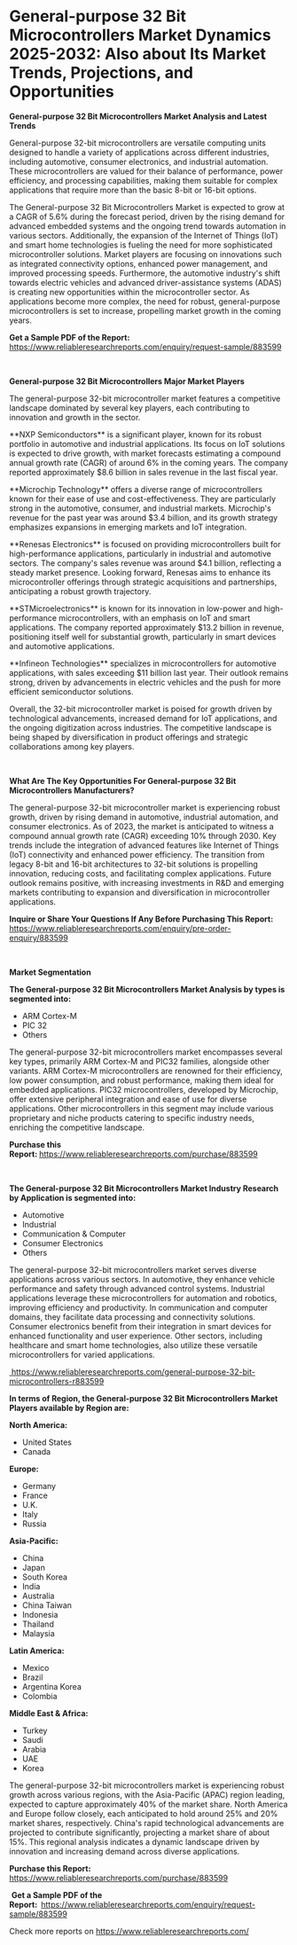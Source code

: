 <p><h1>General-purpose 32 Bit Microcontrollers Market Dynamics 2025-2032: Also about Its Market Trends, Projections, and Opportunities</h1></p><p><strong>General-purpose 32 Bit Microcontrollers Market Analysis and Latest Trends</strong></p>
<p><p>General-purpose 32-bit microcontrollers are versatile computing units designed to handle a variety of applications across different industries, including automotive, consumer electronics, and industrial automation. These microcontrollers are valued for their balance of performance, power efficiency, and processing capabilities, making them suitable for complex applications that require more than the basic 8-bit or 16-bit options.</p><p>The General-purpose 32 Bit Microcontrollers Market is expected to grow at a CAGR of 5.6% during the forecast period, driven by the rising demand for advanced embedded systems and the ongoing trend towards automation in various sectors. Additionally, the expansion of the Internet of Things (IoT) and smart home technologies is fueling the need for more sophisticated microcontroller solutions. Market players are focusing on innovations such as integrated connectivity options, enhanced power management, and improved processing speeds. Furthermore, the automotive industry's shift towards electric vehicles and advanced driver-assistance systems (ADAS) is creating new opportunities within the microcontroller sector. As applications become more complex, the need for robust, general-purpose microcontrollers is set to increase, propelling market growth in the coming years.</p></p>
<p><strong>Get a Sample PDF of the Report:&nbsp;</strong> <a href="https://www.reliableresearchreports.com/enquiry/request-sample/883599?utm_campaign=2889&utm_medium=2&utm_source=Github&utm_content=ia&utm_term=24022025&utm_id=general-purpose-32-bit-microcontrollers">https://www.reliableresearchreports.com/enquiry/request-sample/883599</a></p>
<p>&nbsp;</p>
<p><strong>General-purpose 32 Bit Microcontrollers Major Market Players</strong></p>
<p><p>The general-purpose 32-bit microcontroller market features a competitive landscape dominated by several key players, each contributing to innovation and growth in the sector.</p><p>**NXP Semiconductors** is a significant player, known for its robust portfolio in automotive and industrial applications. Its focus on IoT solutions is expected to drive growth, with market forecasts estimating a compound annual growth rate (CAGR) of around 6% in the coming years. The company reported approximately $8.6 billion in sales revenue in the last fiscal year.</p><p>**Microchip Technology** offers a diverse range of microcontrollers known for their ease of use and cost-effectiveness. They are particularly strong in the automotive, consumer, and industrial markets. Microchip's revenue for the past year was around $3.4 billion, and its growth strategy emphasizes expansions in emerging markets and IoT integration.</p><p>**Renesas Electronics** is focused on providing microcontrollers built for high-performance applications, particularly in industrial and automotive sectors. The company's sales revenue was around $4.1 billion, reflecting a steady market presence. Looking forward, Renesas aims to enhance its microcontroller offerings through strategic acquisitions and partnerships, anticipating a robust growth trajectory.</p><p>**STMicroelectronics** is known for its innovation in low-power and high-performance microcontrollers, with an emphasis on IoT and smart applications. The company reported approximately $13.2 billion in revenue, positioning itself well for substantial growth, particularly in smart devices and automotive applications.</p><p>**Infineon Technologies** specializes in microcontrollers for automotive applications, with sales exceeding $11 billion last year. Their outlook remains strong, driven by advancements in electric vehicles and the push for more efficient semiconductor solutions.</p><p>Overall, the 32-bit microcontroller market is poised for growth driven by technological advancements, increased demand for IoT applications, and the ongoing digitization across industries. The competitive landscape is being shaped by diversification in product offerings and strategic collaborations among key players.</p></p>
<p>&nbsp;</p>
<p><strong>What Are The Key Opportunities For General-purpose 32 Bit Microcontrollers Manufacturers?</strong></p>
<p><p>The general-purpose 32-bit microcontroller market is experiencing robust growth, driven by rising demand in automotive, industrial automation, and consumer electronics. As of 2023, the market is anticipated to witness a compound annual growth rate (CAGR) exceeding 10% through 2030. Key trends include the integration of advanced features like Internet of Things (IoT) connectivity and enhanced power efficiency. The transition from legacy 8-bit and 16-bit architectures to 32-bit solutions is propelling innovation, reducing costs, and facilitating complex applications. Future outlook remains positive, with increasing investments in R&D and emerging markets contributing to expansion and diversification in microcontroller applications.</p></p>
<p><strong>Inquire or Share Your Questions If Any Before Purchasing This Report:</strong> <a href="https://www.reliableresearchreports.com/enquiry/pre-order-enquiry/883599?utm_campaign=2889&utm_medium=2&utm_source=Github&utm_content=ia&utm_term=24022025&utm_id=general-purpose-32-bit-microcontrollers">https://www.reliableresearchreports.com/enquiry/pre-order-enquiry/883599</a></p>
<p>&nbsp;</p>
<p><strong>Market Segmentation</strong></p>
<p><strong>The General-purpose 32 Bit Microcontrollers Market Analysis by types is segmented into:</strong></p>
<p><ul><li>ARM Cortex-M</li><li>PIC 32</li><li>Others</li></ul></p>
<p><p>The general-purpose 32-bit microcontrollers market encompasses several key types, primarily ARM Cortex-M and PIC32 families, alongside other variants. ARM Cortex-M microcontrollers are renowned for their efficiency, low power consumption, and robust performance, making them ideal for embedded applications. PIC32 microcontrollers, developed by Microchip, offer extensive peripheral integration and ease of use for diverse applications. Other microcontrollers in this segment may include various proprietary and niche products catering to specific industry needs, enriching the competitive landscape.</p></p>
<p><strong>Purchase this Report:&nbsp;</strong><a href="https://www.reliableresearchreports.com/purchase/883599?utm_campaign=2889&utm_medium=2&utm_source=Github&utm_content=ia&utm_term=24022025&utm_id=general-purpose-32-bit-microcontrollers">https://www.reliableresearchreports.com/purchase/883599</a></p>
<p>&nbsp;</p>
<p><strong>The General-purpose 32 Bit Microcontrollers Market Industry Research by Application is segmented into:</strong></p>
<p><ul><li>Automotive</li><li>Industrial</li><li>Communication & Computer</li><li>Consumer Electronics</li><li>Others</li></ul></p>
<p><p>The general-purpose 32-bit microcontrollers market serves diverse applications across various sectors. In automotive, they enhance vehicle performance and safety through advanced control systems. Industrial applications leverage these microcontrollers for automation and robotics, improving efficiency and productivity. In communication and computer domains, they facilitate data processing and connectivity solutions. Consumer electronics benefit from their integration in smart devices for enhanced functionality and user experience. Other sectors, including healthcare and smart home technologies, also utilize these versatile microcontrollers for varied applications.</p></p>
<p><a href="https://www.reliableresearchreports.com/general-purpose-32-bit-microcontrollers-r883599?utm_campaign=2889&utm_medium=2&utm_source=Github&utm_content=ia&utm_term=24022025&utm_id=general-purpose-32-bit-microcontrollers">&nbsp;https://www.reliableresearchreports.com/general-purpose-32-bit-microcontrollers-r883599</a></p>
<p><strong>In terms of Region, the General-purpose 32 Bit Microcontrollers Market Players available by Region are:</strong></p>
<p>
    <p> <strong> North America: </strong>
        <ul>
            <li>United States</li>
            <li>Canada</li>
        </ul>
        </p> 
    <p> <strong> Europe: </strong>
        <ul>
            <li>Germany</li>
            <li>France</li>
            <li>U.K.</li>
            <li>Italy</li>
            <li>Russia</li>
        </ul>
        </p> 
    <p> <strong> Asia-Pacific: </strong>
        <ul>
            <li>China</li>
            <li>Japan</li>
            <li>South Korea</li>
            <li>India</li>
            <li>Australia</li>
            <li>China Taiwan</li>
            <li>Indonesia</li>
            <li>Thailand</li>
            <li>Malaysia</li>
        </ul>
        </p> 
    <p> <strong> Latin America: </strong>
        <ul>
            <li>Mexico</li>
            <li>Brazil</li>
            <li>Argentina Korea</li>
            <li>Colombia</li>
        </ul>
        </p> 
    <p> <strong> Middle East & Africa: </strong>
        <ul>
            <li>Turkey</li>
            <li>Saudi</li>
            <li>Arabia</li>
            <li>UAE</li>
            <li>Korea</li>
        </ul>
    </p>
    </p>
<p><p>The general-purpose 32-bit microcontrollers market is experiencing robust growth across various regions, with the Asia-Pacific (APAC) region leading, expected to capture approximately 40% of the market share. North America and Europe follow closely, each anticipated to hold around 25% and 20% market shares, respectively. China's rapid technological advancements are projected to contribute significantly, projecting a market share of about 15%. This regional analysis indicates a dynamic landscape driven by innovation and increasing demand across diverse applications.</p></p>
<p><strong>Purchase this Report: </strong><a href="https://www.reliableresearchreports.com/purchase/883599?utm_campaign=2889&utm_medium=2&utm_source=Github&utm_content=ia&utm_term=24022025&utm_id=general-purpose-32-bit-microcontrollers">https://www.reliableresearchreports.com/purchase/883599</a></p>
<p>&nbsp;<strong>Get a Sample PDF of the Report:&nbsp;&nbsp;</strong><a href="https://www.reliableresearchreports.com/enquiry/request-sample/883599?utm_campaign=2889&utm_medium=2&utm_source=Github&utm_content=ia&utm_term=24022025&utm_id=general-purpose-32-bit-microcontrollers">https://www.reliableresearchreports.com/enquiry/request-sample/883599</a></p>
<p><strong></strong></p>
<p>Check more reports on <a href="https://www.reliableresearchreports.com/?utm_campaign=2889&utm_medium=2&utm_source=Github&utm_content=ia&utm_term=24022025&utm_id=general-purpose-32-bit-microcontrollers">https://www.reliableresearchreports.com/</a></p>